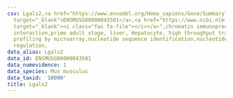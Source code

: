 ```yaml
---
csv: Lgals2,<a href="https://www.ensembl.org/Homo_sapiens/Gene/Summary?db=core;g=ENSMUSG00000043501"
  target="_blank">ENSMUSG00000043501</a>,<a href="https://www.ncbi.nlm.nih.gov/pubmed/23834426"
  target="_blank"><i class="fas fa-file"></i></a>",chromatin immunoprecipitation assay,direct
  interaction,prime adult stage, liver, Hepatocyte, high throughput transcription
  profiling by microarray,nucleotide sequence identification,nucleotide sequence identification,transcriptional
  regulation,
data_alias: Lgals2
data_id: ENSMUSG00000043501
data_numevidence: 1
data_species: Mus musculus
data_taxid: '10090'
title: Lgals2
---
```

